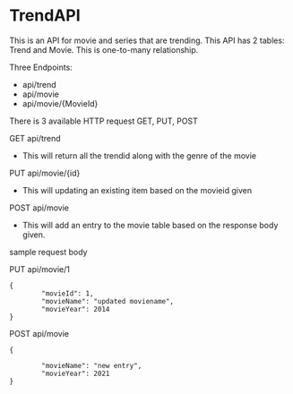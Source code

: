 # TrendAPI
This is an API for movie and series that are trending.
This API has 2 tables: Trend and Movie. 
This is one-to-many relationship.

Three Endpoints:
- api/trend
- api/movie
- api/movie/{MovieId}

There is 3 available HTTP request
GET, PUT, POST

GET api/trend 
- This will return all the trendid along with the genre of the movie

PUT api/movie/{id}
- This will updating an existing item based on the movieid given

POST api/movie
- This will add an entry to the movie table based on the response body given.

sample request body

PUT api/movie/1
```
{
        "movieId": 1,
        "movieName": "updated moviename",
        "movieYear": 2014
}
```

POST api/movie
```
{
        
        "movieName": "new entry",
        "movieYear": 2021
}
```
